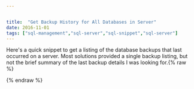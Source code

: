 ```yaml
---


title:  "Get Backup History for All Databases in Server"
date: 2016-11-01
tags: ["sql-management","sql-server","sql-snippet","sql-server"]
---
```


Here's a quick snippet to get a listing of the database backups that last occurred on a server. Most solutions provided a single backup listing, but not the brief summary of the last backup details I was looking for.{% raw %}
 <script src="bedd7f2d57384dacbe02e8692922236f.js"></script>
{% endraw %}
